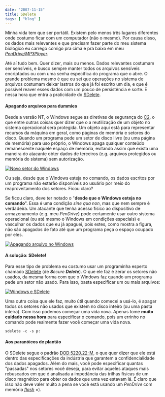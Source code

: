 ```yaml
---
date: "2007-11-15"
title: SDelete
tags: [ "blog" ]
---
```

Minha vida tem que ser portátil. Existem pelo menos três lugares diferentes onde costumo ficar com um computador (não o mesmo). Por causa disso, os dados mais relevantes e que precisam fazer parte do meu sistema biológico eu carrego comigo pra cima e pra baixo em meu _[PenDrive/MP3Player](http://compare.buscape.com.br/categoria?id=18&lkout=1&kw=Samsung+YP-U2X&site_origem=1293522)._

Até aí tudo bem. Quer dizer, mais ou menos. Dados relevantes costumam ser sensíveis, e busco sempre manter todos os arquivos sensíveis encriptados ou com uma senha específica do programa que o abre. O grande problema mesmo é que eu sei que operações no sistema de arquivos costumam deixar lastros do que já foi escrito um dia, e que é possível reaver esses dados com um pouco de persistência e sorte. É nessa hora que entra a praticidade do [SDelete](http://www.microsoft.com/technet/sysinternals/Security/SDelete.mspx).

#### Apagando arquivos para dummies

Desde a versão NT, o Windows segue as diretivas de segurança do [C2](http://en.wikipedia.org/wiki/TCSEC), o que entre outras coisas quer dizer que o a reutilização de um objeto no sistema operacional será protegida. Um objeto aqui está para representar recursos da máquina em geral, como páginas de memória e setores do disco. Quando um programa pede um setor de disco livre (ou uma página de memória) para uso próprio, o Windows apaga qualquer conteúdo remanescente naquele espaço de memória, evitando assim que exista uma maneira do atacante obter dados de terceiros (e.g. arquivos protegidos ou memória do sistema) sem autorização.

[![Novo setor do Windows](/images/eeItu8Y.gif)](/images/eeItu8Y.gif)

Ou seja, desde que o Windows esteja no comando, os dados escritos por um programa não estarão disponíveis ao usuário por meio do reaproveitamento dos setores. Ficou claro?

Se ficou claro, deve ter notado o "**desde que o Windows esteja no comando**". Essa é uma condição _sine qua non_, mas que nem sempre é verdadeira. Um atacante que tenha acesso físico ao dispositivo de armazenamento (e.g. meu _PenDrive_) pode certamente usar outro sistema operacional (ou até mesmo o Windows em condições especiais) e vasculhar os dados que eu já apaguei, pois estes, como mostra a figura, não são apagados de fato até que um programa peça o espaço ocupado por eles.

[![Apagando arquivo no Windows](/images/wZH6Oxr.gif)](/images/wZH6Oxr.gif)

#### A solução: SDelete!

Para esse tipo de problema eu costumo usar um programinha esperto chamado [SDelete](http://www.microsoft.com/technet/sysinternals/Security/SDelete.mspx) (de _**S**ecure **Delete**_). O que ele faz é zerar os setores não usados, da mesma forma com que o Windows faz quando um programa pede um setor não usado. Para isso, basta especificar um ou mais arquivos:

[![Windows e SDelete](/images/WabuIrw.png)](/images/WabuIrw.png)

Uma outra coisa que ele faz, muito útil quando comecei a usá-lo, é apagar todos os setores não usados que existem no disco inteiro (ou uma pasta inteira). Com isso podemos começar uma vida nova. Apenas tome **muito cuidado nessa hora** para especificar o comando, pois um errinho no comando pode realmente fazer você começar uma vida nova.

    
    sdelete -c -s p:

#### Aos paranóicos de plantão

O SDelete segue o padrão [DOD 5220.22-M](http://en.wikipedia.org/wiki/National_Industrial_Security_Program), o que quer dizer que ele está dentro das especificações da indústria que garantem a confidencialidade dos dados apagados. Além do mais, você pode especificar quantas "passadas" nos setores você deseja, para evitar aqueles ataques mais rebuscados em que é analisada a impedância das trilhas físicas de um disco magnético para obter os dados que uma vez estavam lá. É claro que isso não deve valer muito a pena se você está usando um _PenDrive_ com memória [_flash_](http://en.wikipedia.org/wiki/Flash_Memory) =).
